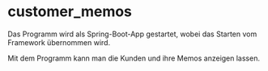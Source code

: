 # customer_memos

Das Programm wird als Spring-Boot-App gestartet, wobei das Starten vom Framework übernommen wird.

Mit dem Programm kann man die Kunden und ihre Memos anzeigen lassen.
